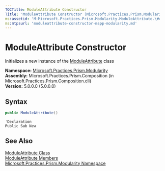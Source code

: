 ```yaml
---
TOCTitle: ModuleAttribute Constructor
Title: 'ModuleAttribute Constructor (Microsoft.Practices.Prism.Modularity)'
ms:assetid: 'M:Microsoft.Practices.Prism.Modularity.ModuleAttribute.\#ctor'
ms:mtpsurl: 'moduleattribute-constructor-mspp-modularity.md'
---
```



# ModuleAttribute Constructor

Initializes a new instance of the [ModuleAttribute](https://msdn.microsoft.com/library/microsoft.practices.prism.modularity.moduleattribute) class

**Namespace:** [Microsoft.Practices.Prism.Modularity](https://msdn.microsoft.com/library/microsoft.practices.prism.modularity)<br/>
**Assembly:** Microsoft.Practices.Prism.Composition (in Microsoft.Practices.Prism.Composition.dll)<br/>
**Version:** 5.0.0.0 (5.0.0.0)

## Syntax

```C#
public ModuleAttribute()
```

```VB
'Declaration
Public Sub New
```

## See Also

[ModuleAttribute Class](https://msdn.microsoft.com/library/microsoft.practices.prism.modularity.moduleattribute)<br/>
[ModuleAttribute Members](https://msdn.microsoft.com/allmembers.t:microsoft.practices.prism.modularity.moduleattribute)<br/>
[Microsoft.Practices.Prism.Modularity Namespace](https://msdn.microsoft.com/library/microsoft.practices.prism.modularity)<br/>
